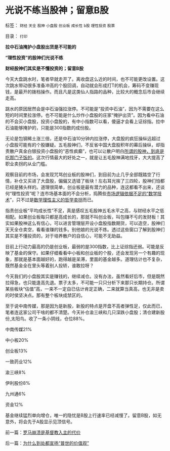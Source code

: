 # 光说不练当股神；留意B股

标签： `财经` `天全` `股神` `小盘股` `创业板` `成长性` `b股` `理性投资` `股票` 

目录： `打印`

**拉中石油掩护小盘股出货是不可能的**

**“理性投资”的股神们光说不练**

**财经股神们其实是不懂投资的；留意B股**



今天大盘跳水时，笔者早就走开了。离收盘这么近的时间，也不可能更改设置。这次跳水带动很多准备冲高的个股回调，自动就会形成打T的机会，筹码不变赚现钱，是最开的拨档操作。而且凡是这类仙人指路的品种，比较大的概念后市会继续走高。

跳水的原因居然会是中石油强拉涨停。不可能是“投资中石油”，因为不需要在这么短的时间里拉涨停。也不可能是什么炒作小盘股的庄家“掩护出货”。因为看中石油的不会买小盘股，投资小盘股的，有中小指数可以看，傻逼才会看上证综指。拉中石油能够掩护的，只能是300指数的成份股。



无论是包钢稀土涨三倍，还是中石油10分钟内拉涨停，大盘股的疯狂操纵远超过小盘股可能有的个股嫌疑。五毛股神们，不反省中国大盘股积年的幕后操纵，却指责散户真金白银投资小盘股的“恶性疯癫”，也可以让散户明白[所谓的股神，到底是吃那门子饭的](../../../2010/6/30/股评家是股神炼成的.md)。这次行情最大的好处之一，就是让五毛股神满地找牙，大大提高了职业卖拐的从业门槛。

观察目前的市场，会发现咒骂创业板的股神们，到目前为止几乎全部既踏空了行情，补仓又买进了大盘股，偏偏又选错了板块！左右耳光挨了三四轮，股神们怕都已经是猪头样的。道理很简单，创业板是最有潜力的品种，连这都看不出来，还谈何“理性投资”呢？连市场基本面的不会分析，捣腾些[市场逻辑依据不足的“数学技术](../../../2009/12/31/数学囚徒的芝加哥学派.md)”，只不过是[数学理性主义的哲学卖拐](../../../2010/6/12/科学和民主属于普罗大众而非仅是“数学家”.md)而已。

指责创业板“平均成长性”不足，真是感叹五毛股神五毛水平之高，与财经水平之低相配。如果创业板每只都是高成长的，那就不叫创业板，叫包赚不亏的发财板！其实如果股神这么有信心，可以进言管理层开设小盘股指数期货，可以造空，股神们天天全仓卖空，看看谁赚的钱多。别他娘的光说不炼。透过这些窗口了解到股神们其实是不懂投资的，对于培养散户的自信心，可能不无助益。

目前上行动力最高的仍是创业板，最弱的是300指数，比上证综指还弱。可能是反映了基金的保守。如果仔细看看中小板和创业板的个股，还会发现另一个有趣的现象，那就是基本面越好的，跑得越是呆滞，里面的基金越多。道理估计也不复杂，既然基金全在里头等着别人投轿，谁敢拉呀？

今天我们的小盘股其实是赚钱的，继续减仓。没有办法，虽然看好后市，但是既然拉得急，也只能逢高先退。票子太多，不可能一只只分析下来那只长期持仓。所谓某些板块“估值”高，一来不一定自已估计肯定正确，二来就算当真高，也无非是卖的时侯坚决点。那有整个板块成禁区的。

至于说中南传媒，那是因为是新股，新股的特点是开盘不高者弹性足，仅此而已，笔者连这家公司干啥的都不清楚。今天补仓渝三峡和几只深跌小盘股；清仓建新股份,太阳鸟。收了一条小阴线，仓位88%。

中南传媒21%

中小板20%

创业板13%

一致药业12%

渝三峡8%

伊利股份8%

九州通6%

资金12%

基金继续猛烈单向增仓，唯一的隐忧是B股上行速率已经减慢了。留意B股，如无意外，将会先于A股显示见顶信号。





前一篇：[罗马崩溃是基督教入主的代价](../../../2010/11/10/罗马崩溃是基督教入主的代价.md)

后一篇：[为什么到处都宣扬“普世的价值观”](../../../2010/11/11/为什么到处都宣扬“普世的价值观”.md)